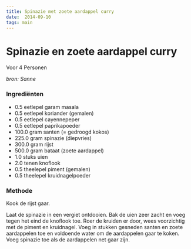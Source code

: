 ```yaml
---
title: Spinazie met zoete aardappel curry
date:  2014-09-10
tags: main
---
```

Spinazie en zoete aardappel curry
=================================

Voor 4 Personen

*bron: Sanne*

### Ingrediënten

-   0.5 eetlepel garam masala
-   0.5 eetlepel koriander (gemalen)
-   0.5 eetlepel cayennepeper
-   0.5 eetlepel paprikapoeder
-   100.0 gram santen (= gedroogd kokos)
-   225.0 gram spinazie (diepvries)
-   300.0 gram rijst
-   500.0 gram bataat (zoete aardappel)
-   1.0 stuks uien
-   2.0 tenen knoflook
-   0.5 theelepel piment (gemalen)
-   0.5 theelepel kruidnagelpoeder

### Methode

Kook de rijst gaar.

Laat de spinazie in een vergiet ontdooien. Bak de uien zeer zacht en
voeg tegen het eind de knoflook toe. Roer de kruiden er door, wees
voorzichtig met de piment en kruidnagel. Voeg in stukken gesneden santen
en zoete aardappelen toe en voldoende water om de aardappelen gaar te
koken. Voeg spinazie toe als de aardappelen net gaar zijn.

